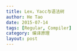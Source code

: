 ```yaml
---
title: Lex，Yacc与语法树
author: He Tao
date: 2015-07-14
tags: [Regular, Compiler]
category: 编译原理
layout: post
---
```




